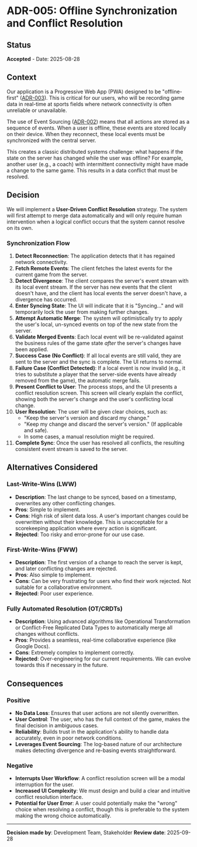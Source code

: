 # ADR-005: Offline Synchronization and Conflict Resolution

## Status

**Accepted** - Date: 2025-08-28

## Context

Our application is a Progressive Web App (PWA) designed to be "offline-first"
([ADR-003](./ADR-003-pwa-first-approach.md)). This is critical for our users,
who will be recording game data in real-time at sports fields where network
connectivity is often unreliable or unavailable.

The use of Event Sourcing ([ADR-002](./ADR-002-event-sourcing-pattern.md)) means
that all actions are stored as a sequence of events. When a user is offline,
these events are stored locally on their device. When they reconnect, these
local events must be synchronized with the central server.

This creates a classic distributed systems challenge: what happens if the state
on the server has changed while the user was offline? For example, another user
(e.g., a coach) with intermittent connectivity might have made a change to the
same game. This results in a data conflict that must be resolved.

## Decision

We will implement a **User-Driven Conflict Resolution** strategy. The system
will first attempt to merge data automatically and will only require human
intervention when a logical conflict occurs that the system cannot resolve on
its own.

### Synchronization Flow

1.  **Detect Reconnection**: The application detects that it has regained
    network connectivity.
2.  **Fetch Remote Events**: The client fetches the latest events for the
    current game from the server.
3.  **Detect Divergence**: The client compares the server's event stream with
    its local event stream. If the server has new events that the client doesn't
    have, and the client has local events the server doesn't have, a divergence
    has occurred.
4.  **Enter Syncing State**: The UI will indicate that it is "Syncing..." and
    will temporarily lock the user from making further changes.
5.  **Attempt Automatic Merge**: The system will optimistically try to apply the
    user's local, un-synced events on top of the new state from the server.
6.  **Validate Merged Events**: Each local event will be re-validated against
    the business rules of the game state _after_ the server's changes have been
    applied.
7.  **Success Case (No Conflict)**: If all local events are still valid, they
    are sent to the server and the sync is complete. The UI returns to normal.
8.  **Failure Case (Conflict Detected)**: If a local event is now invalid (e.g.,
    it tries to substitute a player that the server-side events have already
    removed from the game), the automatic merge fails.
9.  **Present Conflict to User**: The process stops, and the UI presents a
    conflict resolution screen. This screen will clearly explain the conflict,
    showing both the server's change and the user's conflicting local change.
10. **User Resolution**: The user will be given clear choices, such as:
    - "Keep the server's version and discard my change."
    - "Keep my change and discard the server's version." (If applicable and
      safe).
    - In some cases, a manual resolution might be required.
11. **Complete Sync**: Once the user has resolved all conflicts, the resulting
    consistent event stream is saved to the server.

## Alternatives Considered

### Last-Write-Wins (LWW)

- **Description**: The last change to be synced, based on a timestamp,
  overwrites any other conflicting changes.
- **Pros**: Simple to implement.
- **Cons**: High risk of silent data loss. A user's important changes could be
  overwritten without their knowledge. This is unacceptable for a scorekeeping
  application where every action is significant.
- **Rejected**: Too risky and error-prone for our use case.

### First-Write-Wins (FWW)

- **Description**: The first version of a change to reach the server is kept,
  and later conflicting changes are rejected.
- **Pros**: Also simple to implement.
- **Cons**: Can be very frustrating for users who find their work rejected. Not
  suitable for a collaborative environment.
- **Rejected**: Poor user experience.

### Fully Automated Resolution (OT/CRDTs)

- **Description**: Using advanced algorithms like Operational Transformation or
  Conflict-Free Replicated Data Types to automatically merge all changes without
  conflicts.
- **Pros**: Provides a seamless, real-time collaborative experience (like Google
  Docs).
- **Cons**: Extremely complex to implement correctly.
- **Rejected**: Over-engineering for our current requirements. We can evolve
  towards this if necessary in the future.

## Consequences

### Positive

- **No Data Loss**: Ensures that user actions are not silently overwritten.
- **User Control**: The user, who has the full context of the game, makes the
  final decision in ambiguous cases.
- **Reliability**: Builds trust in the application's ability to handle data
  accurately, even in poor network conditions.
- **Leverages Event Sourcing**: The log-based nature of our architecture makes
  detecting divergence and re-basing events straightforward.

### Negative

- **Interrupts User Workflow**: A conflict resolution screen will be a modal
  interruption for the user.
- **Increased UI Complexity**: We must design and build a clear and intuitive
  conflict resolution interface.
- **Potential for User Error**: A user could potentially make the "wrong" choice
  when resolving a conflict, though this is preferable to the system making the
  wrong choice automatically.

---

**Decision made by**: Development Team, Stakeholder **Review date**: 2025-09-28
